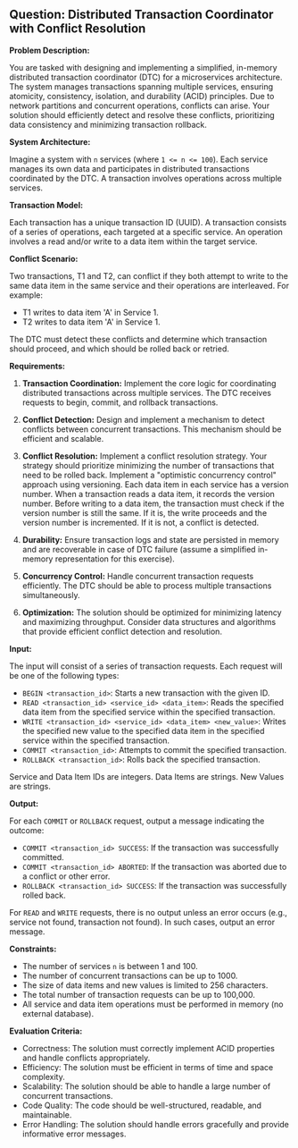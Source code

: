 ## Question: Distributed Transaction Coordinator with Conflict Resolution

**Problem Description:**

You are tasked with designing and implementing a simplified, in-memory distributed transaction coordinator (DTC) for a microservices architecture. The system manages transactions spanning multiple services, ensuring atomicity, consistency, isolation, and durability (ACID) principles. Due to network partitions and concurrent operations, conflicts can arise. Your solution should efficiently detect and resolve these conflicts, prioritizing data consistency and minimizing transaction rollback.

**System Architecture:**

Imagine a system with `n` services (where `1 <= n <= 100`). Each service manages its own data and participates in distributed transactions coordinated by the DTC. A transaction involves operations across multiple services.

**Transaction Model:**

Each transaction has a unique transaction ID (UUID). A transaction consists of a series of operations, each targeted at a specific service. An operation involves a read and/or write to a data item within the target service.

**Conflict Scenario:**

Two transactions, T1 and T2, can conflict if they both attempt to write to the same data item in the same service and their operations are interleaved. For example:

*   T1 writes to data item 'A' in Service 1.
*   T2 writes to data item 'A' in Service 1.

The DTC must detect these conflicts and determine which transaction should proceed, and which should be rolled back or retried.

**Requirements:**

1.  **Transaction Coordination:** Implement the core logic for coordinating distributed transactions across multiple services. The DTC receives requests to begin, commit, and rollback transactions.

2.  **Conflict Detection:** Design and implement a mechanism to detect conflicts between concurrent transactions. This mechanism should be efficient and scalable.

3.  **Conflict Resolution:** Implement a conflict resolution strategy. Your strategy should prioritize minimizing the number of transactions that need to be rolled back. Implement a "optimistic concurrency control" approach using versioning. Each data item in each service has a version number. When a transaction reads a data item, it records the version number. Before writing to a data item, the transaction must check if the version number is still the same. If it is, the write proceeds and the version number is incremented. If it is not, a conflict is detected.

4.  **Durability:** Ensure transaction logs and state are persisted in memory and are recoverable in case of DTC failure (assume a simplified in-memory representation for this exercise).

5.  **Concurrency Control:** Handle concurrent transaction requests efficiently. The DTC should be able to process multiple transactions simultaneously.

6.  **Optimization:** The solution should be optimized for minimizing latency and maximizing throughput. Consider data structures and algorithms that provide efficient conflict detection and resolution.

**Input:**

The input will consist of a series of transaction requests. Each request will be one of the following types:

*   `BEGIN <transaction_id>`: Starts a new transaction with the given ID.
*   `READ <transaction_id> <service_id> <data_item>`: Reads the specified data item from the specified service within the specified transaction.
*   `WRITE <transaction_id> <service_id> <data_item> <new_value>`: Writes the specified new value to the specified data item in the specified service within the specified transaction.
*   `COMMIT <transaction_id>`: Attempts to commit the specified transaction.
*   `ROLLBACK <transaction_id>`: Rolls back the specified transaction.

Service and Data Item IDs are integers. Data Items are strings. New Values are strings.

**Output:**

For each `COMMIT` or `ROLLBACK` request, output a message indicating the outcome:

*   `COMMIT <transaction_id> SUCCESS`: If the transaction was successfully committed.
*   `COMMIT <transaction_id> ABORTED`: If the transaction was aborted due to a conflict or other error.
*   `ROLLBACK <transaction_id> SUCCESS`: If the transaction was successfully rolled back.

For `READ` and `WRITE` requests, there is no output unless an error occurs (e.g., service not found, transaction not found). In such cases, output an error message.

**Constraints:**

*   The number of services `n` is between 1 and 100.
*   The number of concurrent transactions can be up to 1000.
*   The size of data items and new values is limited to 256 characters.
*   The total number of transaction requests can be up to 100,000.
*   All service and data item operations must be performed in memory (no external database).

**Evaluation Criteria:**

*   Correctness: The solution must correctly implement ACID properties and handle conflicts appropriately.
*   Efficiency: The solution must be efficient in terms of time and space complexity.
*   Scalability: The solution should be able to handle a large number of concurrent transactions.
*   Code Quality: The code should be well-structured, readable, and maintainable.
*   Error Handling: The solution should handle errors gracefully and provide informative error messages.
